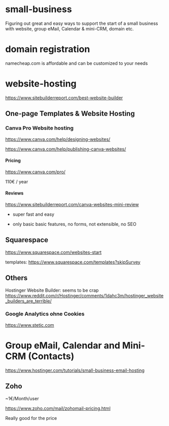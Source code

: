 # small-business
Figuring out great and easy ways to support the start of a small business with website, group eMail, Calendar & mini-CRM, domain etc.


# domain registration

namecheap.com is affordable and can be customized to your needs



# website-hosting

https://www.sitebuilderreport.com/best-website-builder

## One-page Templates & Website Hosting 

### Canva Pro Website hosting

https://www.canva.com/help/designing-websites/

https://www.canva.com/help/publishing-canva-websites/

#### Pricing

https://www.canva.com/pro/

110€ / year

#### Reviews

https://www.sitebuilderreport.com/canva-websites-mini-review

+ super fast and easy
- only basic basic features, no forms, not extensible, no SEO




## Squarespace

https://www.squarespace.com/websites-start

templates: https://www.squarespace.com/templates?skipSurvey


## Others

Hostinger Website Builder: seems to be crap https://www.reddit.com/r/Hostinger/comments/1dahc3m/hostinger_website_builders_are_terrible/

### Google Analytics ohne Cookies

https://www.stetic.com



# Group eMail, Calendar and Mini-CRM (Contacts)

https://www.hostinger.com/tutorials/small-business-email-hosting

## Zoho

~1€/Month/user

https://www.zoho.com/mail/zohomail-pricing.html

Really good for the price

